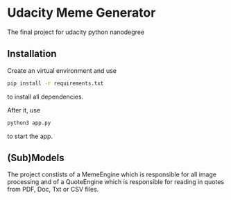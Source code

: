# Udacity Meme Generator

The final project for udacity python nanodegree


## Installation

Create an virtual environment and use
```bash
pip install -r requirements.txt
```
to install all dependencies.

After it, use
```bash
python3 app.py
```
to start the app.

## (Sub)Models
The project constists of a MemeEngine which is responsible for all image processing and of a QuoteEngine which is responsible for reading in quotes from PDF, Doc, Txt or CSV files. 